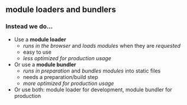 ## module loaders and bundlers

### Instead we do...

* Use a **module loader**
  * *runs in the browser* and *loads modules* when they are *requested*
  * easy to use
  * *less optimized for production usage*
* Or use a **module bundler**
  * *runs in preparation* and *bundles modules* into static files
  * needs a preparation/build step
  * *more optimized for production usage*
* Or use both: module loader for development, module bundler for production